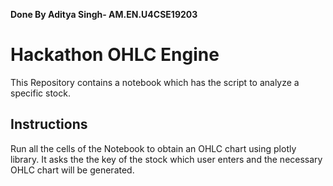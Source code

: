 
**Done By Aditya Singh- AM.EN.U4CSE19203**
         

# Hackathon OHLC Engine

This Repository contains a notebook which has the script to analyze a specific stock.

## Instructions
Run all the cells of the Notebook to obtain an OHLC chart using plotly library.
It asks the the key of the stock which user enters and the necessary OHLC chart will be generated.


